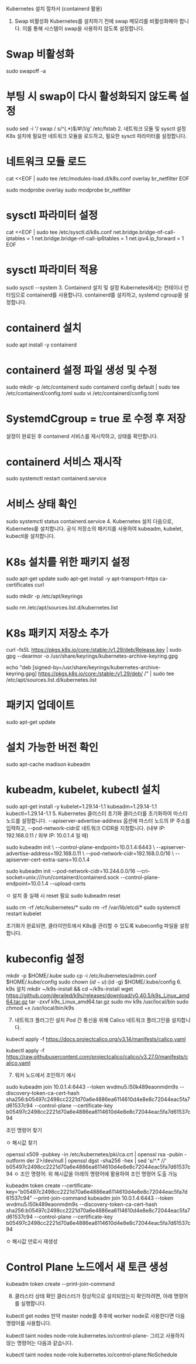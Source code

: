Kubernetes 설치 절차서 (containerd 활용)
1. Swap 비활성화
Kubernetes를 설치하기 전에 swap 메모리를 비활성화해야 합니다. 이를 통해 시스템이 swap을 사용하지 않도록 설정합니다.

# Swap 비활성화
sudo swapoff -a

# 부팅 시 swap이 다시 활성화되지 않도록 설정
sudo sed -i '/ swap / s/^\(.*\)$/#\1/g' /etc/fstab
2. 네트워크 모듈 및 sysctl 설정
K8s 설치에 필요한 네트워크 모듈을 로드하고, 필요한 sysctl 파라미터를 설정합니다.

# 네트워크 모듈 로드
cat <<EOF | sudo tee /etc/modules-load.d/k8s.conf
overlay
br_netfilter
EOF

sudo modprobe overlay
sudo modprobe br_netfilter

# sysctl 파라미터 설정
cat <<EOF | sudo tee /etc/sysctl.d/k8s.conf
net.bridge.bridge-nf-call-iptables  = 1
net.bridge.bridge-nf-call-ip6tables = 1
net.ipv4.ip_forward                 = 1
EOF

# sysctl 파라미터 적용
sudo sysctl --system
3. Containerd 설치 및 설정
Kubernetes에서는 컨테이너 런타임으로 containerd를 사용합니다. containerd를 설치하고, systemd cgroup을 설정합니다.

# containerd 설치
sudo apt install -y containerd

# containerd 설정 파일 생성 및 수정
sudo mkdir -p /etc/containerd
sudo containerd config default | sudo tee /etc/containerd/config.toml
sudo vi /etc/containerd/config.toml

# SystemdCgroup = true 로 수정 후 저장
설정이 완료된 후 containerd 서비스를 재시작하고, 상태를 확인합니다.

# containerd 서비스 재시작
sudo systemctl restart containerd.service

# 서비스 상태 확인
sudo systemctl status containerd.service
4. Kubernetes 설치
다음으로, Kubernetes를 설치합니다. 공식 저장소의 패키지를 사용하여 kubeadm, kubelet, kubectl을 설치합니다.

# K8s 설치를 위한 패키지 설정
sudo apt-get update
sudo apt-get install -y apt-transport-https ca-certificates curl

sudo mkdir -p /etc/apt/keyrings

sudo rm /etc/apt/sources.list.d/kubernetes.list

# K8s 패키지 저장소 추가
curl -fsSL https://pkgs.k8s.io/core:/stable:/v1.29/deb/Release.key | sudo gpg --dearmor -o /usr/share/keyrings/kubernetes-archive-keyring.gpg

echo "deb [signed-by=/usr/share/keyrings/kubernetes-archive-keyring.gpg] https://pkgs.k8s.io/core:/stable:/v1.29/deb/ /" | sudo tee /etc/apt/sources.list.d/kubernetes.list

# 패키지 업데이트
sudo apt-get update

# 설치 가능한 버전 확인
sudo apt-cache madison kubeadm

# kubeadm, kubelet, kubectl 설치
sudo apt-get install -y kubelet=1.29.14-1.1 kubeadm=1.29.14-1.1 kubectl=1.29.14-1.1
5. Kubernetes 클러스터 초기화
클러스터를 초기화하여 마스터 노드를 설정합니다. --apiserver-advertise-address 옵션에 마스터 노드의 IP 주소를 입력하고, --pod-network-cidr로 네트워크 CIDR을 지정합니다. (내부 IP: 192.168.0.11 / 외부 IP: 10.0.1.4 일 때)

sudo kubeadm init \ --control-plane-endpoint=10.0.1.4:6443 \ --apiserver-advertise-address=192.168.0.11 \ --pod-network-cidr=192.168.0.0/16 \ --apiserver-cert-extra-sans=10.0.1.4


sudo kubeadm init --pod-network-cidr=10.244.0.0/16 --cri-socket=unix:///run/containerd/containerd.sock --control-plane-endpoint=10.0.1.4 --upload-certs







ㅇ 설치 중 실패 시 reset 필요 
   sudo kubeadm reset
   
   sudo rm -rf /etc/kubernetes/*
   sudo rm -rf /var/lib/etcd/*
   sudo systemctl restart kubelet




초기화가 완료되면, 클라이언트에서 K8s를 관리할 수 있도록 kubeconfig 파일을 설정합니다.

# kubeconfig 설정
mkdir -p $HOME/.kube
sudo cp -i /etc/kubernetes/admin.conf $HOME/.kube/config
sudo chown $(id -u):$(id -g) $HOME/.kube/config
6. k9s 설치
mkdir ~/k9s-install && cd ~/k9s-install
wget https://github.com/derailed/k9s/releases/download/v0.40.5/k9s_Linux_amd64.tar.gz
tar -zxvf k9s_Linux_amd64.tar.gz
sudo mv k9s /usr/local/bin
sudo chmod +x /usr/local/bin/k9s


7. 네트워크 플러그인 설치
Pod 간 통신을 위해 Calico 네트워크 플러그인을 설치합니다.

kubectl apply -f https://docs.projectcalico.org/v3.14/manifests/calico.yaml

kubectl apply -f https://raw.githubusercontent.com/projectcalico/calico/v3.27.0/manifests/calico.yaml

7. 워커 노드에서 조인하기 
예시 

sudo kubeadm join 10.0.1.4:6443 --token wvdmu5.l50k489eaonmdm9s --discovery-token-ca-cert-hash sha256:b05497c2498cc2221d70a6e4886ea6114610d4e8e8c72044eac5fa7d61537c94 --control-plane --certificate-key b05497c2498cc2221d70a6e4886ea6114610d4e8e8c72044eac5fa7d61537c94


조인 명령어 찾기 

ㅇ 해시값 찾기 

openssl x509 -pubkey -in /etc/kubernetes/pki/ca.crt | openssl rsa -pubin -outform der 2>/dev/null | openssl dgst -sha256 -hex | sed 's/^.* //'
b05497c2498cc2221d70a6e4886ea6114610d4e8e8c72044eac5fa7d61537c94
 ㅇ 조인 명령어: 위 해시값을 아래의 명령어에 활용하여 조인 명령어 도출 가능

kubeadm token create --certificate-key="b05497c2498cc2221d70a6e4886ea6114610d4e8e8c72044eac5fa7d61537c94" --print-join-command
kubeadm join 10.0.1.4:6443 --token wvdmu5.l50k489eaonmdm9s --discovery-token-ca-cert-hash sha256:b05497c2498cc2221d70a6e4886ea6114610d4e8e8c72044eac5fa7d61537c94 --control-plane --certificate-key b05497c2498cc2221d70a6e4886ea6114610d4e8e8c72044eac5fa7d61537c94


ㅇ 해시값 만료시 재생성 

# Control Plane 노드에서 새 토큰 생성
kubeadm token create --print-join-command

8. 클러스터 상태 확인
클러스터가 정상적으로 설치되었는지 확인하려면, 아래 명령어를 실행합니다.

kubectl get nodes
만약 master node를 추후에 worker node로 사용한다면 다음 명령어를 사용합니다.

kubectl taint nodes <master-node-name> node-role.kubernetes.io/control-plane-
그리고 사용하지 않는 명령어는 다음과 같습니다.

kubectl taint nodes <master-node-name> node-role.kubernetes.io/control-plane:NoSchedule

